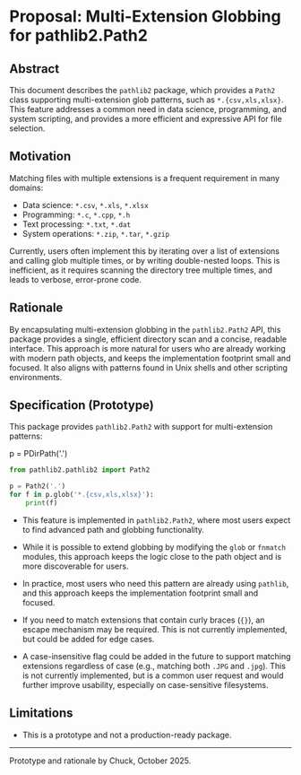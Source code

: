 # Proposal: Multi-Extension Globbing for pathlib2.Path2

## Abstract
This document describes the `pathlib2` package, which provides a `Path2` class supporting multi-extension glob patterns, such as `*.{csv,xls,xlsx}`. This feature addresses a common need in data science, programming, and system scripting, and provides a more efficient and expressive API for file selection.

## Motivation
Matching files with multiple extensions is a frequent requirement in many domains:
 - Data science: `*.csv`, `*.xls`, `*.xlsx`
 - Programming: `*.c`, `*.cpp`, `*.h`
 - Text processing: `*.txt`, `*.dat`
 - System operations: `*.zip`, `*.tar`, `*.gzip`

Currently, users often implement this by iterating over a list of extensions and calling glob multiple times, or by writing double-nested loops. This is inefficient, as it requires scanning the directory tree multiple times, and leads to verbose, error-prone code.

## Rationale
By encapsulating multi-extension globbing in the `pathlib2.Path2` API, this package provides a single, efficient directory scan and a concise, readable interface. This approach is more natural for users who are already working with modern path objects, and keeps the implementation footprint small and focused. It also aligns with patterns found in Unix shells and other scripting environments.

## Specification (Prototype)
This package provides `pathlib2.Path2` with support for multi-extension patterns:

p = PDirPath('.')

```python
from pathlib2.pathlib2 import Path2

p = Path2('.')
for f in p.glob('*.{csv,xls,xlsx}'):
    print(f)
```

 - This feature is implemented in `pathlib2.Path2`, where most users expect to find advanced path and globbing functionality.
 - While it is possible to extend globbing by modifying the `glob` or `fnmatch` modules, this approach keeps the logic close to the path object and is more discoverable for users.
 - In practice, most users who need this pattern are already using `pathlib`, and this approach keeps the implementation footprint small and focused.
 - If you need to match extensions that contain curly braces (`{}`), an escape mechanism may be required. This is not currently implemented, but could be added for edge cases.

- A case-insensitive flag could be added in the future to support matching extensions regardless of case (e.g., matching both `.JPG` and `.jpg`). This is not currently implemented, but is a common user request and would further improve usability, especially on case-sensitive filesystems.

## Limitations
 - This is a prototype and not a production-ready package.

---
Prototype and rationale by Chuck, October 2025.
